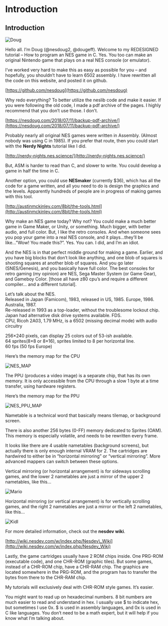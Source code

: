 # Introduction

## Introduction

![Doug](https://nesdoug.files.wordpress.com/2018/09/selfie4.png?w=924)

Hello all. I’m Doug \(@nesdoug2, @dougeff\). Welcome to my REDESIGNED tutorial – How to program an NES game in C. Yes. You too can make an original Nintendo game that plays on a real NES console \(or emulator\).

I’ve worked very hard to make this as easy as possible for you – and hopefully, you shouldn’t have to learn 6502 assembly. I have rewritten all the code on this website, and posted it on github.

[https://github.com/nesdoug](https://github.com/nesdoug)

Why redo everything? To better utilize the neslib code and make it easier. If you were following the old code, I made a pdf archive of the pages. I highly recommend that you don’t use those. I don’t.

[https://nesdoug.com/2018/07/11/backup-pdf-archive/](https://nesdoug.com/2018/07/11/backup-pdf-archive/)

Probably nearly all original NES games were written in Assembly. \(Almost nobody was using C in 1985\). If you prefer that route, then you could start with the **Nerdy Nights** tutorial like I did.

[http://nerdy-nights.nes.science/](http://nerdy-nights.nes.science/)

But, ASM is harder to read than C, and slower to write. You could develop a game in half the time in C.

Another option, you could use **NESmaker** \(currently $36\), which has all the code for a game written, and all you need to do is design the graphics and the levels. Apparently hundreds of people are in progress of making games with this tool.

[http://austinmckinley.com/8bit/the-tools.html](http://austinmckinley.com/8bit/the-tools.html)

Why make an NES game today? Why not? You could make a much better game in Game Maker, or Unity, or something. Much bigger, with better audio, and full color. But, I like the retro consoles. And when someone sees you pop your game into a real NES console, and it plays…they’ll be like…”Wow! You made this?”. Yes. You can. I did, and I’m an idiot.

And the NES is in that perfect middle ground for making a game. Earlier, and you have big blocks that don’t look like anything, and one blob of squares is shooting squares at another blob of squares. And you go later \(SNES/Genesis\), and you basically have full color. The best consoles for retro gaming \(my opinion\) are NES, Sega Master System \(or Game Gear\), and Gameboy Color. \[those all have z80 cpu’s and require a different compiler… and a different tutorial\].

Let’s talk about the NES.  
 Released in Japan \(Famicom\), 1983, released in US, 1985. Europe, 1986. Australia, 1987.  
 Re-released in 1993 as a top-loader, without the troublesome lockout chip.  
 Japan had alternative disk drive systems available. FDS.  
 CPU, Ricoh 2A03, 1.79 MHz, is a 6502 \(missing decimal mode\) with audio circuitry

256×240 pixels, can display 25 colors out of 53-ish available.  
 64 sprites\(8×8 or 8×16\), sprites limited to 8 per horizontal line.  
 60 fps \(50 fps Europe\)

Here’s the memory map for the CPU

![NES\_MAP](https://nesdoug.files.wordpress.com/2018/09/nes_map.png?w=924)

The PPU \(produces a video image\) is a separate chip, that has its own memory. It is only accessible from the CPU through a slow 1 byte at a time transfer, using hardware registers.

Here’s the memory map for the PPU

![NES\_PPU\_MAP](https://nesdoug.files.wordpress.com/2018/09/nes_ppu_map.png?w=924)

Nametable is a technical word that basically means tilemap, or background screen.

There is also another 256 bytes \(0-FF\) memory dedicated to Sprites \(OAM\). This memory is especially volatile, and needs to be rewritten every frame.

It looks like there are 4 usable nametables \(background screens\), but actually there is only enough internal VRAM for 2. The cartridges are hardwired to either be in “horizontal mirroring” or “vertical mirroring”. More advanced mappers can switch between these options.

Vertical mirroring \(or horizontal arrangement\) is for sideways scrolling games, and the lower 2 nametables are just a mirror of the upper 2 nametables, like this…

![Mario](https://nesdoug.files.wordpress.com/2015/11/mario.png?w=924)

Horizontal mirroring \(or vertical arrangement\) is for vertically scrolling games, and the right 2 nametables are just a mirror or the left 2 nametables, like this…

![KidI](https://nesdoug.files.wordpress.com/2015/11/kidi.png?w=924)

For more detailed information, check out the **nesdev wiki**.

[http://wiki.nesdev.com/w/index.php/Nesdev\_Wiki](http://wiki.nesdev.com/w/index.php/Nesdev_Wiki)

Lastly, the game cartridges usually have 2 ROM chips inside. One PRG-ROM \(executable code\), and one CHR-ROM \(graphic tiles\). But some games, instead of a CHR-ROM chip, have a CHR-RAM chip. The graphics are located somewhere in the PRG-ROM, and the program has to transfer the bytes from there to the CHR-RAM chip.

My tutorials will exclusively deal with CHR-ROM style games. It’s easier.

You might want to read up on hexadecimal numbers. 8 bit numbers are much easier to read and understand in hex. I usually use $ to indicate hex, but sometimes I use 0x. $ is used in assembly languages, and 0x is used in C like languages. You don’t need to be a math expert, but it will help if you know what I’m talking about.

